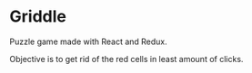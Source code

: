 # Griddle
Puzzle game made with React and Redux.

Objective is to get rid of the red cells in least amount of clicks.
